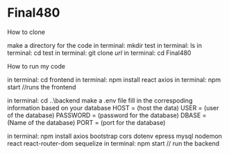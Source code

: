 # Final480

How to clone

make a directory for the code
in terminal: mkdir test
in terminal: ls
in terminal: cd test
in terminal: git clone *url*
in terminal: cd Final480

How to run my code

in terminal: cd frontend
in terminal: npm install react axios
in terminal: npm start //runs the frontend

in terminal: cd ..\backend
make a .env file fill in the correspoding information based on your database
HOST = (host the data)
USER = (user of the database)
PASSWORD = (password for the database)
DBASE = (Name of the database)
PORT = (port for the database)

in terminal: npm install axios bootstrap cors dotenv epress mysql nodemon react react-router-dom sequelize
in terminal: npm start // run the backend
